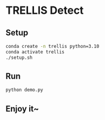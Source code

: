 # TRELLIS Detect

## Setup

```bash
conda create -n trellis python=3.10
conda activate trellis
./setup.sh
```

## Run

```bash
python demo.py
```

## Enjoy it~

